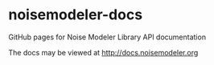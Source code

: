 noisemodeler-docs
=================

GitHub pages for Noise Modeler Library API documentation

The docs may be viewed at http://docs.noisemodeler.org
